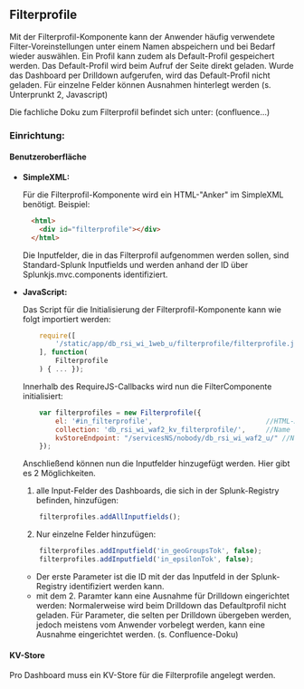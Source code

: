 ## Filterprofile

Mit der Filterprofil-Komponente kann der Anwender häufig verwendete Filter-Voreinstellungen unter einem Namen abspeichern und bei Bedarf wieder auswählen. Ein Profil kann zudem als Default-Profil gespeichert werden. Das Default-Profil wird beim Aufruf der Seite direkt geladen. 
Wurde das Dashboard per Drilldown aufgerufen, wird das Default-Profil nicht geladen. Für einzelne Felder können Ausnahmen hinterlegt werden (s. Unterprunkt 2, Javascript)

Die fachliche Doku zum Filterprofil befindet sich unter: (confluence...)
### Einrichtung:

#### Benutzeroberfläche
 - __SimpleXML:__

    Für die Filterprofil-Komponente wird ein HTML-"Anker" im SimpleXML benötigt.
    Beispiel:

    ```HTML
      <html>
        <div id="filterprofile"></div>
      </html>
    ```

    Die Inputfelder, die in das Filterprofil aufgenommen werden sollen, sind Standard-Splunk Inputfields und werden anhand der ID über Splunkjs.mvc.components identifiziert.

 - __JavaScript:__

    Das Script für die Initialisierung der Filterprofil-Komponente kann wie folgt importiert werden:

    ```JAVASCRIPT
        require([
            '/static/app/db_rsi_wi_1web_u/filterprofile/filterprofile.js',
        ], function(
            Filterprofile
        ) { ... });
    ```
    Innerhalb des RequireJS-Callbacks wird nun die FilterComponente initialisiert:
    ```JAVASCRIPT
        var filterprofiles = new Filterprofile({
            el: '#in_filterprofile',                            //HTML-Anker
            collection: 'db_rsi_wi_waf2_kv_filterprofile/',     //Name der KV-Store Collection
            kvStoreEndpoint: "/servicesNS/nobody/db_rsi_wi_waf2_u/" //Name des KV-Store Endpoints
        });
    ```

    Anschließend können nun die Inputfelder hinzugefügt werden. Hier gibt es 2 Möglichkeiten. 

    1. alle Input-Felder des Dashboards, die sich in der Splunk-Registry befinden, hinzufügen:
    ```JAVASCRIPT
        filterprofiles.addAllInputfields();
    ```

    2. Nur einzelne Felder hinzufügen:
    ```JAVASCRIPT
        filterprofiles.addInputfield('in_geoGroupsTok', false);
        filterprofiles.addInputfield('in_epsilonTok', false);
    ```
    - Der erste Parameter ist die ID mit der das Inputfeld in der Splunk-Registry identifiziert werden kann.
    - mit dem 2. Paramter kann eine Ausnahme für Drilldown eingerichtet werden: Normalerweise wird beim Drilldown das Defaultprofil nicht geladen. Für Parameter, die selten per Drilldown übergeben werden, jedoch meistens vom Anwender vorbelegt werden, kann eine Ausnahme eingerichtet werden. (s. Confluence-Doku)


#### KV-Store
Pro Dashboard muss ein KV-Store für die Filterprofile angelegt werden.


